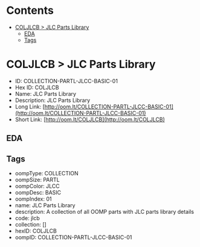



Contents
========

* [COLJLCB > JLC Parts Library](#coljlcb--jlc-parts-library)
	* [EDA](#eda)
	* [Tags](#tags)

# COLJLCB > JLC Parts Library

- ID: COLLECTION-PARTL-JLCC-BASIC-01
- Hex ID: COLJLCB
- Name: JLC Parts Library
- Description: JLC Parts Library
- Long Link: [http://oom.lt/COLLECTION-PARTL-JLCC-BASIC-01](http://oom.lt/COLLECTION-PARTL-JLCC-BASIC-01)
- Short Link: [http://oom.lt/COLJLCB](http://oom.lt/COLJLCB)

## EDA

## Tags

- oompType: COLLECTION
- oompSize: PARTL
- oompColor: JLCC
- oompDesc: BASIC
- oompIndex: 01
- name: JLC Parts Library
- description: A collection of all OOMP parts with JLC parts library details
- code: jlcb
- collection: []
- hexID: COLJLCB
- oompID: COLLECTION-PARTL-JLCC-BASIC-01
